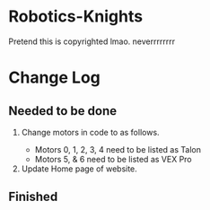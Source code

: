 # Robotics-Knights
Pretend this is copyrighted lmao.
neverrrrrrrr
<!DoctypeHTML>
<HTML>
  <h1> Change Log</h1>
  <h2>Needed to be done</h2>
  <ol> 
    <li>Change motors in code to as follows.</li>
<ul>
    <li>Motors 0, 1, 2, 3, 4 need to be listed as Talon</li>
    <li>Motors 5, & 6 need to be listed as VEX Pro </li>
    </ul>
    <li>Update Home page of website.</li>  
   
  </ol>

<h2>Finished </h2>
